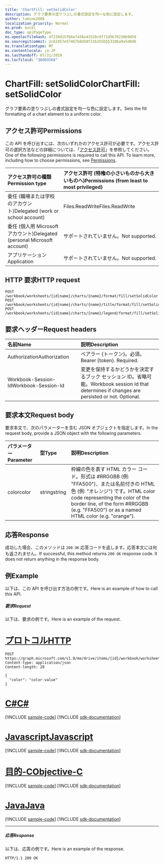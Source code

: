 ```yaml
---
title: 'ChartFill: setSolidColor'
description: グラフ要素の塗りつぶしの書式設定を均一な色に設定します。
author: lumine2008
localization_priority: Normal
ms.prod: excel
doc_type: apiPageType
ms.openlocfilehash: 4f230d15f66e7a56e43328c9f71d5b70230b9d58
ms.sourcegitcommit: 2c62457e57467b8d50f21b255b553106a9a5d8d6
ms.translationtype: MT
ms.contentlocale: ja-JP
ms.lasthandoff: 07/31/2019
ms.locfileid: "36003568"
---
```

# <a name="chartfill-setsolidcolor"></a><span data-ttu-id="0c20d-103">ChartFill: setSolidColor</span><span class="sxs-lookup"><span data-stu-id="0c20d-103">ChartFill: setSolidColor</span></span>

<span data-ttu-id="0c20d-104">グラフ要素の塗りつぶしの書式設定を均一な色に設定します。</span><span class="sxs-lookup"><span data-stu-id="0c20d-104">Sets the fill formatting of a chart element to a uniform color.</span></span>
## <a name="permissions"></a><span data-ttu-id="0c20d-105">アクセス許可</span><span class="sxs-lookup"><span data-stu-id="0c20d-105">Permissions</span></span>
<span data-ttu-id="0c20d-p101">この API を呼び出すには、次のいずれかのアクセス許可が必要です。アクセス許可の選択方法などの詳細については、「[アクセス許可](/graph/permissions-reference)」を参照してください。</span><span class="sxs-lookup"><span data-stu-id="0c20d-p101">One of the following permissions is required to call this API. To learn more, including how to choose permissions, see [Permissions](/graph/permissions-reference).</span></span>

|<span data-ttu-id="0c20d-108">アクセス許可の種類</span><span class="sxs-lookup"><span data-stu-id="0c20d-108">Permission type</span></span>      | <span data-ttu-id="0c20d-109">アクセス許可 (特権の小さいものから大きいものへ)</span><span class="sxs-lookup"><span data-stu-id="0c20d-109">Permissions (from least to most privileged)</span></span>              |
|:--------------------|:---------------------------------------------------------|
|<span data-ttu-id="0c20d-110">委任 (職場または学校のアカウント)</span><span class="sxs-lookup"><span data-stu-id="0c20d-110">Delegated (work or school account)</span></span> | <span data-ttu-id="0c20d-111">Files.ReadWrite</span><span class="sxs-lookup"><span data-stu-id="0c20d-111">Files.ReadWrite</span></span>    |
|<span data-ttu-id="0c20d-112">委任 (個人用 Microsoft アカウント)</span><span class="sxs-lookup"><span data-stu-id="0c20d-112">Delegated (personal Microsoft account)</span></span> | <span data-ttu-id="0c20d-113">サポートされていません。</span><span class="sxs-lookup"><span data-stu-id="0c20d-113">Not supported.</span></span>    |
|<span data-ttu-id="0c20d-114">アプリケーション</span><span class="sxs-lookup"><span data-stu-id="0c20d-114">Application</span></span> | <span data-ttu-id="0c20d-115">サポートされていません。</span><span class="sxs-lookup"><span data-stu-id="0c20d-115">Not supported.</span></span> |

## <a name="http-request"></a><span data-ttu-id="0c20d-116">HTTP 要求</span><span class="sxs-lookup"><span data-stu-id="0c20d-116">HTTP request</span></span>
<!-- { "blockType": "ignored" } -->
```http
POST /workbook/worksheets/{id|name}/charts/{name}/format/fill/setSolidColor
POST /workbook/worksheets/{id|name}/charts/{name}/title/format/fill/setSolidColor
POST /workbook/worksheets/{id|name}/charts/{name}/legend/format/fill/setSolidColor

```
## <a name="request-headers"></a><span data-ttu-id="0c20d-117">要求ヘッダー</span><span class="sxs-lookup"><span data-stu-id="0c20d-117">Request headers</span></span>
| <span data-ttu-id="0c20d-118">名前</span><span class="sxs-lookup"><span data-stu-id="0c20d-118">Name</span></span>       | <span data-ttu-id="0c20d-119">説明</span><span class="sxs-lookup"><span data-stu-id="0c20d-119">Description</span></span>|
|:---------------|:----------|
| <span data-ttu-id="0c20d-120">Authorization</span><span class="sxs-lookup"><span data-stu-id="0c20d-120">Authorization</span></span>  | <span data-ttu-id="0c20d-p102">ベアラー {トークン}。必須。</span><span class="sxs-lookup"><span data-stu-id="0c20d-p102">Bearer {token}. Required.</span></span> |
| <span data-ttu-id="0c20d-123">Workbook-Session-Id</span><span class="sxs-lookup"><span data-stu-id="0c20d-123">Workbook-Session-Id</span></span>  | <span data-ttu-id="0c20d-p103">変更を保持するかどうかを決定するブック セッション ID。省略可能。</span><span class="sxs-lookup"><span data-stu-id="0c20d-p103">Workbook session Id that determines if changes are persisted or not. Optional.</span></span>|

## <a name="request-body"></a><span data-ttu-id="0c20d-126">要求本文</span><span class="sxs-lookup"><span data-stu-id="0c20d-126">Request body</span></span>
<span data-ttu-id="0c20d-127">要求本文で、次のパラメーターを含む JSON オブジェクトを指定します。</span><span class="sxs-lookup"><span data-stu-id="0c20d-127">In the request body, provide a JSON object with the following parameters.</span></span>

| <span data-ttu-id="0c20d-128">パラメーター</span><span class="sxs-lookup"><span data-stu-id="0c20d-128">Parameter</span></span>    | <span data-ttu-id="0c20d-129">型</span><span class="sxs-lookup"><span data-stu-id="0c20d-129">Type</span></span>   |<span data-ttu-id="0c20d-130">説明</span><span class="sxs-lookup"><span data-stu-id="0c20d-130">Description</span></span>|
|:---------------|:--------|:----------|
|<span data-ttu-id="0c20d-131">color</span><span class="sxs-lookup"><span data-stu-id="0c20d-131">color</span></span>|<span data-ttu-id="0c20d-132">string</span><span class="sxs-lookup"><span data-stu-id="0c20d-132">string</span></span>|<span data-ttu-id="0c20d-133">枠線の色を表す HTML カラー コード。形式は #RRGGBB (例: "FFA500")、または名前付きの HTML 色 (例: "オレンジ") です。</span><span class="sxs-lookup"><span data-stu-id="0c20d-133">HTML color code representing the color of the border line, of the form #RRGGBB (e.g. "FFA500") or as a named HTML color (e.g. "orange").</span></span>|

## <a name="response"></a><span data-ttu-id="0c20d-134">応答</span><span class="sxs-lookup"><span data-stu-id="0c20d-134">Response</span></span>

<span data-ttu-id="0c20d-p104">成功した場合、このメソッドは `200 OK` 応答コードを返します。応答本文には何も返されません。</span><span class="sxs-lookup"><span data-stu-id="0c20d-p104">If successful, this method returns `200 OK` response code. It does not return anything in the response body.</span></span>

## <a name="example"></a><span data-ttu-id="0c20d-137">例</span><span class="sxs-lookup"><span data-stu-id="0c20d-137">Example</span></span>
<span data-ttu-id="0c20d-138">以下は、この API を呼び出す方法の例です。</span><span class="sxs-lookup"><span data-stu-id="0c20d-138">Here is an example of how to call this API.</span></span>
##### <a name="request"></a><span data-ttu-id="0c20d-139">要求</span><span class="sxs-lookup"><span data-stu-id="0c20d-139">Request</span></span>
<span data-ttu-id="0c20d-140">以下は、要求の例です。</span><span class="sxs-lookup"><span data-stu-id="0c20d-140">Here is an example of the request.</span></span>

# <a name="httptabhttp"></a>[<span data-ttu-id="0c20d-141">プロトコル</span><span class="sxs-lookup"><span data-stu-id="0c20d-141">HTTP</span></span>](#tab/http)
<!-- {
  "blockType": "request",
  "name": "chartfill_setsolidcolor"
}-->
```http
POST https://graph.microsoft.com/v1.0/me/drive/items/{id}/workbook/worksheets/{id|name}/charts/{name}/format/fill/setSolidColor
Content-type: application/json
Content-length: 28

{
  "color": "color-value"
}
```
# <a name="ctabcsharp"></a>[<span data-ttu-id="0c20d-142">C#</span><span class="sxs-lookup"><span data-stu-id="0c20d-142">C#</span></span>](#tab/csharp)
[!INCLUDE [sample-code](../includes/snippets/csharp/chartfill-setsolidcolor-csharp-snippets.md)]
[!INCLUDE [sdk-documentation](../includes/snippets/snippets-sdk-documentation-link.md)]

# <a name="javascripttabjavascript"></a>[<span data-ttu-id="0c20d-143">Javascript</span><span class="sxs-lookup"><span data-stu-id="0c20d-143">Javascript</span></span>](#tab/javascript)
[!INCLUDE [sample-code](../includes/snippets/javascript/chartfill-setsolidcolor-javascript-snippets.md)]
[!INCLUDE [sdk-documentation](../includes/snippets/snippets-sdk-documentation-link.md)]

# <a name="objective-ctabobjc"></a>[<span data-ttu-id="0c20d-144">目的-C</span><span class="sxs-lookup"><span data-stu-id="0c20d-144">Objective-C</span></span>](#tab/objc)
[!INCLUDE [sample-code](../includes/snippets/objc/chartfill-setsolidcolor-objc-snippets.md)]
[!INCLUDE [sdk-documentation](../includes/snippets/snippets-sdk-documentation-link.md)]

# <a name="javatabjava"></a>[<span data-ttu-id="0c20d-145">Java</span><span class="sxs-lookup"><span data-stu-id="0c20d-145">Java</span></span>](#tab/java)
[!INCLUDE [sample-code](../includes/snippets/java/chartfill-setsolidcolor-java-snippets.md)]
[!INCLUDE [sdk-documentation](../includes/snippets/snippets-sdk-documentation-link.md)]

---


##### <a name="response"></a><span data-ttu-id="0c20d-146">応答</span><span class="sxs-lookup"><span data-stu-id="0c20d-146">Response</span></span>
<span data-ttu-id="0c20d-147">以下は、応答の例です。</span><span class="sxs-lookup"><span data-stu-id="0c20d-147">Here is an example of the response.</span></span> 
<!-- {
  "blockType": "response",
  "truncated": true
} -->
```http
HTTP/1.1 200 OK
```

<!-- uuid: 8fcb5dbc-d5aa-4681-8e31-b001d5168d79
2015-10-25 14:57:30 UTC -->
<!-- {
  "type": "#page.annotation",
  "description": "ChartFill: setSolidColor",
  "keywords": "",
  "section": "documentation",
  "tocPath": "",
  "suppressions": [
  ]
}-->
